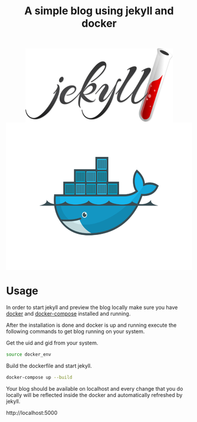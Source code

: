<h1 align="center"> A simple blog using jekyll and docker </h1> <br>

<p align="center">
  <a href="https://jekyllrb.com/">
    <img src="./jekyll_logo.png" alt="Jekyll Logo" style="width:400px;height:200px;" align="middle">
  </a>
  <a href="https://www.docker.com/">
    <img src="./docker_logo.png" alt="Docker Logo" style="width:600px;height:400px;" align="middle">
  </a>
</p>


# Usage

In order to start jekyll and preview the blog locally make sure you have [docker] and [docker-compose] installed and running.

After the installation is done and docker is up and running execute the following commands to get blog running on your system.

Get the uid and gid from your system.

```sh
source docker_env
```

Build the dockerfile and start jekyll.

```sh
docker-compose up --build
```

Your blog should be available on localhost and every change that you do locally will be reflected inside the docker and automatically refreshed by jekyll.

http://localhost:5000

[docker]: https://docs.docker.com/install
[docker-compose]: https://docs.docker.com/compose/install/
